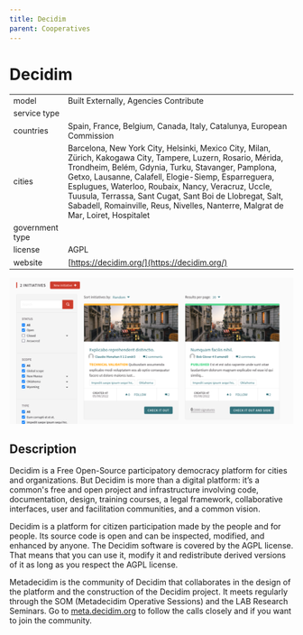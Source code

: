 ```yaml
---
title: Decidim
parent: Cooperatives
---
```


# Decidim

|                   |                                          |
|:------------------|:-----------------------------------------|
| model             | Built Externally, Agencies Contribute
| service type      | 
| countries         | Spain, France, Belgium, Canada, Italy, Catalunya, European Commission
| cities            | Barcelona, New York City, Helsinki, Mexico City, Milan, Zürich, Kakogawa City, Tampere, Luzern, Rosario, Mérida, Trondheim, Belém, Gdynia, Turku, Stavanger, Pamplona, Getxo, Lausanne, Calafell, Elogie-Siemp, Esparreguera, Esplugues, Waterloo, Roubaix, Nancy, Veracruz, Uccle, Tuusula, Terrassa, Sant Cugat, Sant Boi de Llobregat, Salt, Sabadell, Romainville, Reus, Nivelles, Nanterre, Malgrat de Mar, Loiret, Hospitalet
| government type   | 
| license           | AGPL
| website           | [https://decidim.org/](https://decidim.org/)

![Decidim screenshot](images/decidim.jpg)

## Description
Decidim is a Free Open-Source participatory democracy platform for cities and organizations. But Decidim is more than a digital platform: it’s a common's free and open project and infrastructure involving code, documentation, design, training courses, a legal framework, collaborative interfaces, user and facilitation communities, and a common vision.

Decidim is a platform for citizen participation made by the people and for people. Its source code is open and can be inspected, modified, and enhanced by anyone. The Decidim software is covered by the AGPL license. That means that you can use it, modify it and redistribute derived versions of it as long as you respect the AGPL license.

Metadecidim is the community of Decidim that collaborates in the design of the platform and the construction of the Decidim project. It meets regularly through the SOM (Metadecidim Operative Sessions) and the LAB Research Seminars. Go to [meta.decidim.org](https://meta.decidim.org) to follow the calls closely and if you want to join the community. 
